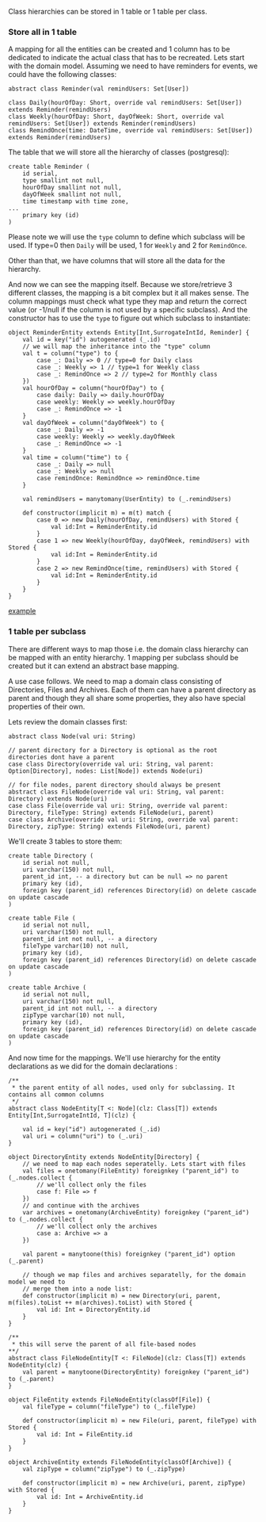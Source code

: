 Class hierarchies can be stored in 1 table or 1 table per class.

### Store all in 1 table ###

A mapping for all the entities can be created and 1 column has to be dedicated to indicate the actual class that has to be recreated.
Lets start with the domain model. Assuming we need to have reminders for events, we could have the following classes:

```
abstract class Reminder(val remindUsers: Set[User])

class Daily(hourOfDay: Short, override val remindUsers: Set[User]) extends Reminder(remindUsers)
class Weekly(hourOfDay: Short, dayOfWeek: Short, override val remindUsers: Set[User]) extends Reminder(remindUsers)
class RemindOnce(time: DateTime, override val remindUsers: Set[User]) extends Reminder(remindUsers)
```

The table that we will store all the hierarchy of classes (postgresql):

```
﻿create table Reminder (
	id serial,
	type smallint not null,
	hourOfDay smallint not null,
	dayOfWeek smallint not null,
	time timestamp with time zone,
...
	primary key (id)
)
```

Please note we will use the `type` column to define which subclass will be used. If type=0 then `Daily` will be used, 1 for `Weekly` and 2 for `RemindOnce`.

Other than that, we have columns that will store all the data for the hierarchy.

And now we can see the mapping itself. Because we store/retrieve 3 different classes, the mapping is a bit complex but it all makes sense. The column mappings must check what type they map and return the correct value (or -1/null if the column is not used by a specific subclass). And the constructor has to use the `type` to figure out which subclass to instantiate:

```
object ReminderEntity extends Entity[Int,SurrogateIntId, Reminder] {
	val id = key("id") autogenerated (_.id)
	// we will map the inheritance into the "type" column 
	val t = column("type") to {
		case _: Daily => 0 // type=0 for Daily class
		case _: Weekly => 1 // type=1 for Weekly class
		case _: RemindOnce => 2 // type=2 for Monthly class
	})
	val hourOfDay = column("hourOfDay") to {
		case daily: Daily => daily.hourOfDay
		case weekly: Weekly => weekly.hourOfDay
		case _: RemindOnce => -1
	}
	val dayOfWeek = column("dayOfWeek") to {
		case _: Daily => -1
		case weekly: Weekly => weekly.dayOfWeek
		case _: RemindOnce => -1
	}
	val time = column("time") to {
		case _: Daily => null
		case _: Weekly => null
		case remindOnce: RemindOnce => remindOnce.time
	}

	val remindUsers = manytomany(UserEntity) to (_.remindUsers)

	def constructor(implicit m) = m(t) match {
		case 0 => new Daily(hourOfDay, remindUsers) with Stored {
			val id:Int = ReminderEntity.id
		}
		case 1 => new Weekly(hourOfDay, dayOfWeek, remindUsers) with Stored {
			val id:Int = ReminderEntity.id
		}
		case 2 => new RemindOnce(time, remindUsers) with Stored {
			val id:Int = ReminderEntity.id
		}
	}
}
```

[example](https://code.google.com/p/mapperdao/source/browse/src/test/java/com/googlecode/mapperdao/MultipleInheritance1TableSuite.scala)

### 1 table per subclass ###

There are different ways to map those i.e. the domain class hierarchy can be mapped with an entity hierarchy. 1 mapping per subclass should be created but it can extend an abstract base mapping.

A use case follows. We need to map a domain class consisting of Directories, Files and Archives. Each of them can have a parent directory as parent and though they all share some properties, they also have special properties of their own.

Lets review the domain classes first:
```
abstract class Node(val uri: String)

// parent directory for a Directory is optional as the root directories dont have a parent
case class Directory(override val uri: String, val parent: Option[Directory], nodes: List[Node]) extends Node(uri)

// for file nodes, parent directory should always be present
abstract class FileNode(override val uri: String, val parent: Directory) extends Node(uri)
case class File(override val uri: String, override val parent: Directory, fileType: String) extends FileNode(uri, parent)
case class Archive(override val uri: String, override val parent: Directory, zipType: String) extends FileNode(uri, parent)
```

We'll create 3 tables to store them:

```
create table Directory (
	id serial not null,
	uri varchar(150) not null,
	parent_id int, -- a directory but can be null => no parent
	primary key (id),
	foreign key (parent_id) references Directory(id) on delete cascade on update cascade
)

create table File (
	id serial not null,
	uri varchar(150) not null,
	parent_id int not null, -- a directory
	fileType varchar(10) not null,
	primary key (id),
	foreign key (parent_id) references Directory(id) on delete cascade on update cascade
)

create table Archive (
	id serial not null,
	uri varchar(150) not null,
	parent_id int not null, -- a directory
	zipType varchar(10) not null,
	primary key (id),
	foreign key (parent_id) references Directory(id) on delete cascade on update cascade
)

```

And now time for the mappings. We'll use hierarchy for the entity declarations as we  did for the domain declarations :

```
/**
 * the parent entity of all nodes, used only for subclassing. It contains all common columns
 */
abstract class NodeEntity[T <: Node](clz: Class[T]) extends Entity[Int,SurrogateIntId, T](clz) {

	val id = key("id") autogenerated (_.id)
	val uri = column("uri") to (_.uri)
}

object DirectoryEntity extends NodeEntity[Directory] {
	// we need to map each nodes seperatelly. Lets start with files
	val files = onetomany(FileEntity) foreignkey ("parent_id") to (_.nodes.collect {
		// we'll collect only the files
		case f: File => f
	})
	// and continue with the archives
	var archives = onetomany(ArchiveEntity) foreignkey ("parent_id") to (_.nodes.collect {
		// we'll collect only the archives
		case a: Archive => a
	})

	val parent = manytoone(this) foreignkey ("parent_id") option (_.parent)

	// though we map files and archives separatelly, for the domain model we need to
	// merge them into a node list:
	def constructor(implicit m) = new Directory(uri, parent, m(files).toList ++ m(archives).toList) with Stored {
		val id: Int = DirectoryEntity.id
	}
}

/**
 * this will serve the parent of all file-based nodes
**/
abstract class FileNodeEntity[T <: FileNode](clz: Class[T]) extends NodeEntity(clz) {
	val parent = manytoone(DirectoryEntity) foreignkey ("parent_id") to (_.parent)
}

object FileEntity extends FileNodeEntity(classOf[File]) {
	val fileType = column("fileType") to (_.fileType)

	def constructor(implicit m) = new File(uri, parent, fileType) with Stored {
		val id: Int = FileEntity.id
	}
}

object ArchiveEntity extends FileNodeEntity(classOf[Archive]) {
	val zipType = column("zipType") to (_.zipType)

	def constructor(implicit m) = new Archive(uri, parent, zipType) with Stored {
		val id: Int = ArchiveEntity.id
	}
}
```